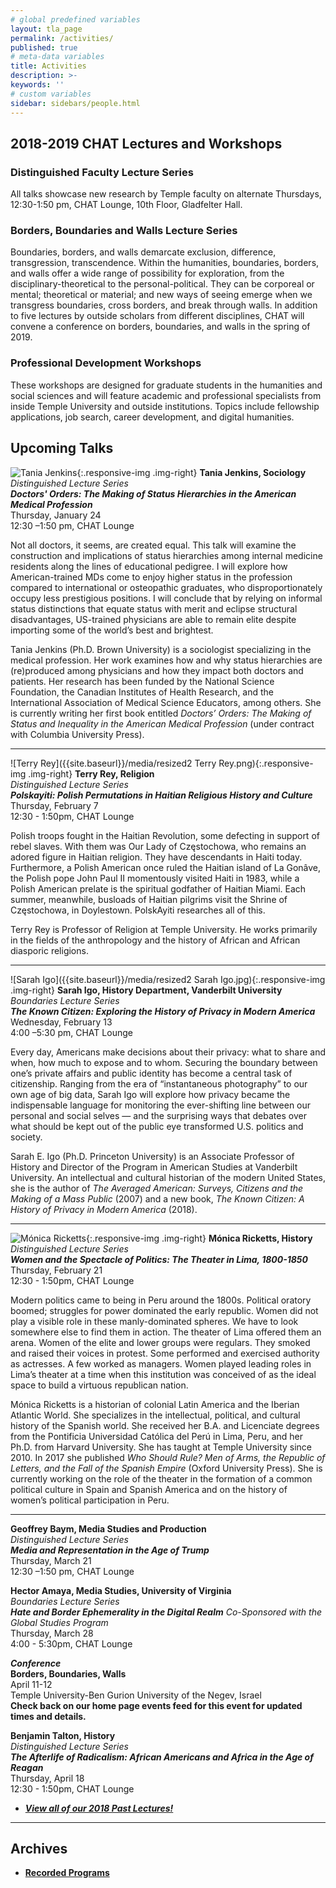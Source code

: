 ```yaml
---
# global predefined variables
layout: tla_page
permalink: /activities/
published: true
# meta-data variables
title: Activities
description: >-
keywords: ''
# custom variables
sidebar: sidebars/people.html
---
```

## 2018-2019 CHAT Lectures and Workshops

### Distinguished Faculty Lecture Series
All talks showcase new research by Temple faculty on alternate Thursdays, 12:30-1:50 pm, CHAT Lounge, 10th Floor, Gladfelter Hall.

### Borders, Boundaries and Walls Lecture Series
Boundaries, borders, and walls demarcate exclusion, difference, transgression, transcendence. Within the humanities, boundaries, borders, and walls offer a wide range of possibility for exploration, from the disciplinary-theoretical to the personal-political. They can be corporeal or mental; theoretical or material; and new ways of seeing emerge when we transgress boundaries, cross borders, and break through walls. In addition to five lectures by outside scholars from different disciplines, CHAT will convene a conference on borders, boundaries, and walls in the spring of 2019.

### Professional Development Workshops
These workshops are designed for graduate students in the humanities and social sciences and will feature academic and professional specialists from inside Temple University and outside institutions. Topics include fellowship applications, job search, career development, and digital humanities.

## Upcoming Talks

![Tania Jenkins]({{site.baseurl}}/media/resized2_tania_jenkins.jpg){:.responsive-img .img-right}
**Tania Jenkins, Sociology**<br>
_Distinguished Lecture Series_<br>
**_Doctors' Orders: The Making of Status Hierarchies in the American Medical Profession_**<br>
Thursday, January 24<br>
12:30 –1:50 pm, CHAT Lounge<br>

Not all doctors, it seems, are created equal. This talk will examine the construction and implications of status hierarchies among internal medicine residents along the lines of educational pedigree. I will explore how American-trained MDs come to enjoy higher status in the profession compared to international or osteopathic graduates, who disproportionately occupy less prestigious positions. I will conclude that by relying on informal status distinctions that equate status with merit and eclipse structural disadvantages, US-trained physicians are able to remain elite despite importing some of the world’s best and brightest.

Tania Jenkins (Ph.D. Brown University) is a sociologist specializing in the medical profession. Her work examines how and why status hierarchies are (re)produced among physicians and how they impact both doctors and patients. Her research has been funded by the National Science Foundation, the Canadian Institutes of Health Research, and the International Association of Medical Science Educators, among others. She is currently writing her first book entitled _Doctors’ Orders: The Making of Status and Inequality in the American Medical Profession_ (under contract with Columbia University Press).

___

![Terry Rey]({{site.baseurl}}/media/resized2 Terry Rey.png){:.responsive-img .img-right}
**Terry Rey, Religion**<br>
_Distinguished Lecture Series_<br>
**_Polskayiti: Polish Permutations in Haitian Religious History and Culture_**<br>
Thursday, February 7<br>
12:30 - 1:50pm, CHAT Lounge<br>

Polish troops fought in the Haitian Revolution, some defecting in support of rebel slaves. With them was Our Lady of Częstochowa, who remains an adored figure in Haitian religion. They have descendants in Haiti today. Furthermore, a Polish American once ruled the Haitian island of La Gonâve, the Polish pope John Paul II momentously visited Haiti in 1983, while a Polish American prelate is the spiritual godfather of Haitian Miami. Each summer, meanwhile, busloads of Haitian pilgrims visit the Shrine of Częstochowa, in Doylestown. PolskAyiti researches all of this.

Terry Rey is Professor of Religion at Temple University. He works primarily in the fields of the anthropology and the history of African and African diasporic religions. 

___

![Sarah Igo]({{site.baseurl}}/media/resized2 Sarah Igo.jpg){:.responsive-img .img-right}
**Sarah Igo, History Department, Vanderbilt University**<br>
_Boundaries Lecture Series_<br>
**_The Known Citizen: Exploring the History of Privacy in Modern America_**<br>
Wednesday, February 13<br>
4:00 –5:30 pm, CHAT Lounge<br>

Every day, Americans make decisions about their privacy: what to share and when, how much to expose and to whom.  Securing the boundary between one’s private affairs and public identity has become a central task of citizenship. Ranging from the era of “instantaneous photography” to our own age of big data, Sarah Igo will explore how privacy became the indispensable language for monitoring the ever-shifting line between our personal and social selves — and the surprising ways that debates over what should be kept out of the public eye transformed U.S. politics and society.

Sarah E. Igo (Ph.D. Princeton University) is an Associate Professor of History and Director of the Program in American Studies at Vanderbilt University. An intellectual and cultural historian of the modern United States, she is the author of _The Averaged American: Surveys, Citizens and the Making of a Mass Public_ (2007) and a new book, _The Known Citizen: A History of Privacy in Modern America_ (2018).

___

![Mónica Ricketts]({{site.baseurl}}/media/resized2_monica_ricketts.png){:.responsive-img .img-right}
**Mónica Ricketts, History**<br>
_Distinguished Lecture Series_<br>
**_Women and the Spectacle of Politics: The Theater in Lima, 1800-1850_**<br>
Thursday, February 21<br>
12:30 - 1:50pm, CHAT Lounge<br>

Modern politics came to being in Peru around the 1800s. Political oratory boomed; struggles for power dominated the early republic. Women did not play a visible role in these manly-dominated spheres. We have to look somewhere else to find them in action. The theater of Lima offered them an arena. Women of the elite and lower groups were regulars. They smoked and raised their voices in protest. Some performed and exercised authority as actresses. A few worked as managers. Women played leading roles in Lima’s theater at a time when this institution was conceived of as the ideal space to build a virtuous republican nation.

Mónica Ricketts is a historian of colonial Latin America and the Iberian Atlantic World. She specializes in the intellectual, political, and cultural history of the Spanish world. She received her B.A. and Licenciate degrees from the Pontificia Universidad Católica del Perú in Lima, Peru, and her Ph.D. from Harvard University. She has taught at Temple University since 2010. In 2017 she published _Who Should Rule? Men of Arms, the Republic of Letters, and the Fall of the Spanish Empire_ (Oxford University Press). She is currently working on the role of the theater in the formation of a common political culture in Spain and Spanish America and on the history of women’s political participation in Peru.

___

**Geoffrey Baym, Media Studies and Production**<br>
_Distinguished Lecture Series_<br>
**_Media and Representation in the Age of Trump_**<br>
Thursday, March 21<br>
12:30 –1:50 pm, CHAT Lounge<br>

**Hector Amaya, Media Studies, University of Virginia**<br>
_Boundaries Lecture Series_<br>
**_Hate and Border Ephemerality in the Digital Realm_** _Co-Sponsored with the Global Studies Program_<br>
Thursday, March 28<br>
4:00 - 5:30pm, CHAT Lounge<br>

**_Conference_**<br>
**Borders, Boundaries, Walls**<br>
April 11-12<br> 
Temple University-Ben Gurion University of the Negev, Israel<br>
**Check back on our home page events feed for this event for updated times and details.**<br>

**Benjamin Talton, History**<br>
_Distinguished Lecture Series_<br>
**_The Afterlife of Radicalism: African Americans and Africa in the Age of Reagan_**<br>
Thursday, April 18<br>
12:30 - 1:50pm, CHAT Lounge<br>

- [**_View all of our 2018 Past Lectures!_**](https://www.cla.temple.edu/center-for-the-humanities/past-lectures/)

___

## Archives 
- [**Recorded Programs**](https://cla.temple.edu/center-for-the-humanities/recorded-programs/)

